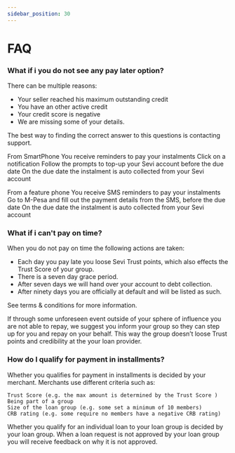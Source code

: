 ```yaml
---
sidebar_position: 30
---
```


# FAQ


### What if i you do not see any pay later option?  
There can be multiple reasons:  

- Your seller reached his maximum outstanding credit
- You have an other active credit
- Your credit score is negative
- We are missing some of your details.

The best way to finding the correct answer to this questions is contacting support.


From SmartPhone
You receive reminders to pay your instalments
Click on a notification
Follow the prompts to top-up your Sevi account before the due date
On the due date the instalment is auto collected from your Sevi account

From a feature phone
You receive SMS reminders to pay your instalments
Go to M-Pesa and fill out the payment details from the SMS, before the due date
On the due date the instalment is auto collected from your Sevi account


### What if i can't pay on time?

When you do not pay on time the following actions are taken:

- Each day you pay late you loose Sevi Trust points, which also effects the Trust Score of your group.
- There is a seven day grace period.
- After seven days we will hand over your account to debt collection.
- After ninety days you are officially at default and will be listed as such.

See terms & conditions for more information.

If through some unforeseen event outside of your sphere of influence you are not able to repay, we suggest you inform your group so they can step up for you and repay on your behalf. This way the group doesn’t loose Trust points and credibility at the your loan provider.



### How do I qualify for payment in installments?

Whether you qualifies for payment in installments is decided by your merchant. Merchants use different criteria such as:

    Trust Score (e.g. the max amount is determined by the Trust Score )
    Being part of a group
    Size of the loan group (e.g. some set a minimum of 10 members)
    CRB rating (e.g. some require no members have a negative CRB rating)

Whether you qualify for an individual loan to your loan group is decided by your loan group. When a loan request is not approved by your loan group you will receive feedback on why it is not approved.

<!-- 
## 
Sevi doesn’t dictate any payment conditions. You agree with your group or any other credit provider on the conditions of the credit. These conditions are communicated to you on check-out. -->